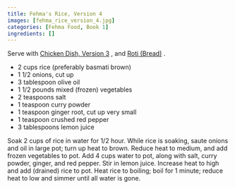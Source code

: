 ```yaml
---
title: Fehma's Rice, Version 4
images: [fehma_rice_version_4.jpg]
categories: [Fehma Food, Book 1]
ingredients: []
---
```


Serve with [Chicken Dish, Version 3](Chicken_Dish_Version_3) , and 
[Roti (Bread)](Roti_Bread) .

-   2 cups rice (preferably basmati brown)
-   1 1/2 onions, cut up
-   3 tablespoon olive oil
-   1 1/2 pounds mixed (frozen) vegetables
-   2 teaspoons salt
-   1 teaspoon curry powder
-   1 teaspoon ginger root, cut up very small
-   1 teaspoon crushed red pepper
-   3 tablespoons lemon juice

Soak 2 cups of rice in water for 1/2 hour. While rice is soaking, saute
onions and oil in large pot; turn up heat to brown. Reduce heat to
medium, and add frozen vegetables to pot. Add 4 cups water to pot, along
with salt, curry powder, ginger, and red pepper. Stir in lemon juice.
Increase heat to high and add (drained) rice to pot. Heat rice to
boiling; boil for 1 minute; reduce heat to low and simmer until all
water is gone.

 